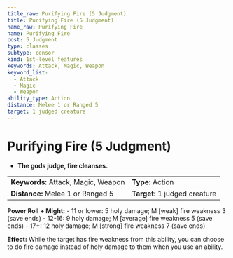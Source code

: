 ```yaml
---
title_raw: Purifying Fire (5 Judgment)
title: Purifying Fire (5 Judgment)
name_raw: Purifying Fire
name: Purifying Fire
cost: 5 Judgment
type: classes
subtype: censor
kind: 1st-level features
keywords: Attack, Magic, Weapon
keyword_list:
  - Attack
  - Magic
  - Weapon
ability_type: Action
distance: Melee 1 or Ranged 5
target: 1 judged creature
---
```


# Purifying Fire (5 Judgment)

- **The gods judge, fire cleanses.**

|                                     |                               |
| :---------------------------------- | :---------------------------- |
| **Keywords:** Attack, Magic, Weapon | **Type:** Action              |
| **Distance:** Melee 1 or Ranged 5   | **Target:** 1 judged creature |

**Power Roll + Might:** - 11 or lower: 5 holy damage; M \[weak\] fire weakness 3 (save ends) - 12-16: 9 holy damage; M \[average\] fire weakness 5 (save ends) - 17+: 12 holy damage; M \[strong\] fire weakness 7 (save ends)

**Effect:** While the target has fire weakness from this ability, you can choose to do fire damage instead of holy damage to them when you use an ability.
